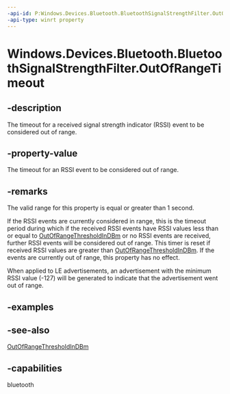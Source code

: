 ```yaml
---
-api-id: P:Windows.Devices.Bluetooth.BluetoothSignalStrengthFilter.OutOfRangeTimeout
-api-type: winrt property
---
```


<!-- Property syntax
public Windows.Foundation.IReference<Windows.Foundation.TimeSpan> OutOfRangeTimeout { get;  set; }
-->

# Windows.Devices.Bluetooth.BluetoothSignalStrengthFilter.OutOfRangeTimeout

## -description
The timeout for a received signal strength indicator (RSSI) event to be considered out of range.

## -property-value
The timeout for an RSSI event to be considered out of range.

## -remarks
The valid range for this property is equal or greater than 1 second.

If the RSSI events are currently considered in range, this is the timeout period during which if the received RSSI events have RSSI values less than or equal to [OutOfRangeThresholdInDBm](bluetoothsignalstrengthfilter_outofrangethresholdindbm.md) or no RSSI events are received, further RSSI events will be considered out of range. This timer is reset if received RSSI values are greater than [OutOfRangeThresholdInDBm](bluetoothsignalstrengthfilter_outofrangethresholdindbm.md). If the events are currently out of range, this property has no effect.

When applied to LE advertisements, an advertisement with the minimum RSSI value (-127) will be generated to indicate that the advertisement went out of range.

## -examples

## -see-also
[OutOfRangeThresholdInDBm](bluetoothsignalstrengthfilter_outofrangethresholdindbm.md)

## -capabilities
bluetooth